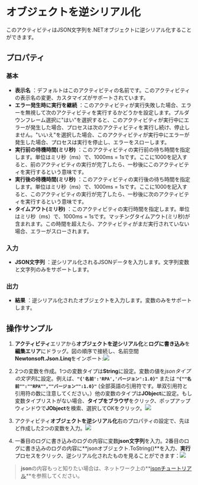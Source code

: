 

# オブジェクトを逆シリアル化

このアクティビティはJSON文字列を.NETオブジェクトに逆シリアル化することができます。

## プロパティ

### 基本

- **表示名** ：デフォルトはこのアクティビティの名前です。このアクティビティの表示名の変更、カスタマイズがサポートされています。
- **エラー発生時に実行を継続** ：このアクティビティが実行失敗した場合、エラーを無視して次のアクティビティを実行するかどうかを設定します。プルダウンフレーム選択に"はい"を選択すると、このアクティビティが実行中にエラーが発生した場合、プロセスは次のアクティビティを実行し続け、停止しません。"いいえ"を選択した場合、このアクティビティが実行中にエラーが発生した場合、プロセスは実行を停止し、エラーをスローします。
- **実行前の待機時間(ミリ秒)** ：このアクティビティの実行前の待ち時間を指定します。単位はミリ秒（ms）で、1000ms = 1sです。ここに1000を記入すると、前のアクティビティの実行が完了したら、一秒後にこのアクティビティを実行するという意味です。
- **実行後の待機時間(ミリ秒)** ：このアクティビティの実行後の待ち時間を指定します。単位はミリ秒（ms）で、1000ms = 1sです。ここに1000を記入すると、このアクティビティの実行が完了したら、一秒後に次のアクティビティを実行するという意味です。
- **タイムアウト(ミリ秒)** ：このアクティビティの実行時間を指定します。単位はミリ秒（ms）で、1000ms = 1sです。マッチングタイムアウト(ミリ秒)が含まれます。この時間を超えたら、アクティビティがまだ実行されていない場合、エラーがスローされます。

### 入力

- **JSON文字列** ：逆シリアル化されるJSONデータを入力します。文字列変数と文字列のみをサポートします。

### 出力

- **結果** ：逆シリアル化されたオブジェクトを入力します。変数のみをサポートします。

## 操作サンプル

1. **アクティビティ**エリアから**オブジェクトを逆シリアル化**と**ログに書き込み**を**編集エリア**にドラッグ。図の順序で接続し、名前空間**Newtonsoft.Json.Linq**をインポート:![](https://docimages.blob.core.chinacloudapi.cn/images/Activities/DeserializeObject1.png)

2. 2つの変数を作成。1つの変数タイプは**String**に設定。変数の値を*jsonタイプの文字列*に設定。例えば、**`"{'名前':'RPA','バージョン':1.0}"`** または **`"{""名前"":""RPA"",""バージョン"":1.0}"`** (全部英語の引用符です。単双引用符と引用符の数に注意してください。）他の変数のタイプは**JObject**に設定。もし変数タイプリストがない場合、**タイプをブラウザ**をクリック、ポップアップウィンドウで**JObject**を検索、選択してOKをクリック。![](https://docimages.blob.core.chinacloudapi.cn/images/Activities/DeserializeObject2.png)

3. アクティビティ**オブジェクトを逆シリアル化**右のプロパティの設定で、先ほど作成した2つの変数を入力。![](https://docimages.blob.core.chinacloudapi.cn/images/Activities/DeserializeObject3.png)

4. 一番目のログに書き込みのログの内容に変数**json文字列**を入力。2番目のログに書き込みのログの内容に**jsonオブジェクト.ToString()**を入力、**実行**プロセスをクリック、逆シリアル化されたものを見ることができます：![](https://docimages.blob.core.chinacloudapi.cn/images/Activities/DeserializeObject4.png)

> **json**の内容もっと知りたい場合は、ネットワーク上の**[jsonチュートリアル](https://www.runoob.com/json/json-tutorial.html)**を参照してください。
